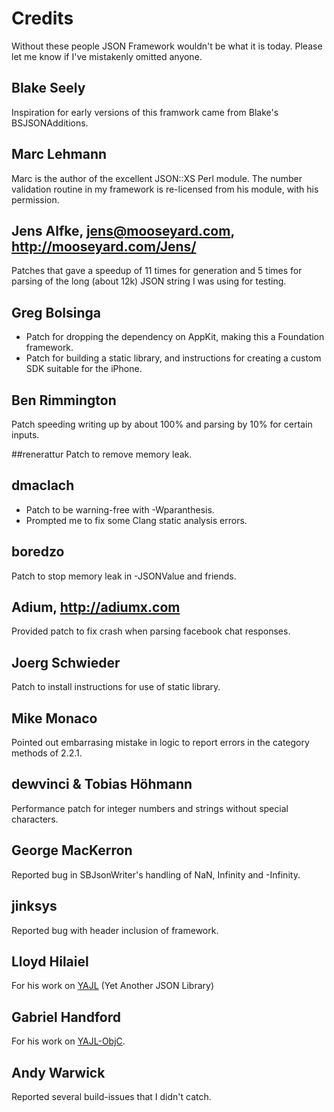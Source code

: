 # Credits

Without these people JSON Framework wouldn't be what it is today. Please let me know if I've mistakenly omitted anyone.

## Blake Seely
Inspiration for early versions of this framwork came from Blake's BSJSONAdditions.

## Marc Lehmann
Marc is the author of the excellent JSON::XS Perl module. The number validation routine in my framework is re-licensed from his module, with his permission.

## Jens Alfke, jens@mooseyard.com, http://mooseyard.com/Jens/
Patches that gave a speedup of 11 times for generation and 5 times for parsing of the long (about 12k) JSON string I was using for testing.

## Greg Bolsinga
* Patch for dropping the dependency on AppKit, making this a Foundation framework.
* Patch for building a static library, and instructions for creating a custom SDK suitable for the iPhone.

## Ben Rimmington
Patch speeding writing up by about 100% and parsing by 10% for certain inputs.

##renerattur
Patch to remove memory leak.

## dmaclach
* Patch to be warning-free with -Wparanthesis.
* Prompted me to fix some Clang static analysis errors.

## boredzo
Patch to stop memory leak in -JSONValue and friends.

## Adium, http://adiumx.com
Provided patch to fix crash when parsing facebook chat responses.

## Joerg Schwieder
Patch to install instructions for use of static library.

## Mike Monaco
Pointed out embarrasing mistake in logic to report errors in the category methods of 2.2.1.

## dewvinci & Tobias Höhmann
Performance patch for integer numbers and strings without special characters.

## George MacKerron
Reported bug in SBJsonWriter's handling of NaN, Infinity and -Infinity.

## jinksys
Reported bug with header inclusion of framework.

## Lloyd Hilaiel
For his work on [YAJL][yajl] (Yet Another JSON Library)

[yajl]: http://github.com/lloyd/yajl

## Gabriel Handford

For his work on [YAJL-ObjC][yajl-objc].

[yajl-objc]: http://github.com/gabriel/yajl-objc

## Andy Warwick
Reported several build-issues that I didn't catch.